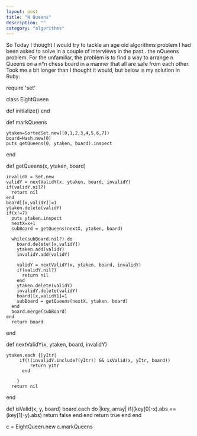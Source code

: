 ```yaml
---
layout: post
title: "N Queens"
description: ""
category: "algorithms"
---
```

So Today I thought I would try to tackle an age old algorithms problem I had been asked to 
solve in a couple of interviews in the past.. the nQueens problem. For the unfamiliar, the problem
is to find a way to arrange n Queens on a n*n chess board in a manner that all are safe from each other. 
Took me a bit longer than I thought it would, but below is my solution in Ruby:

>
 require 'set'

class EightQueen

  def initialize()
  end

 def markQueens

    ytaken=SortedSet.new([0,1,2,3,4,5,6,7])
    board=Hash.new(0)
    puts getQueens(0, ytaken, board).inspect
 end

 def getQueens(x, ytaken, board)

    invalidY = Set.new
    validY = nextValidY(x, ytaken, board, invalidY)
    if(validY.nil?)
      return nil
    end
    board[[x,validY]]=1
    ytaken.delete(validY)
    if(x!=7)
      puts ytaken.inspect
      nextX=x+1
      subBoard = getQueens(nextX, ytaken, board)

      while(subBoard.nil?) do
        board.delete([x,validY])
        ytaken.add(validY)
        invalidY.add(validY)

        validY = nextValidY(x, ytaken, board, invalidY)
        if(validY.nil?)
          return nil
        end
        ytaken.delete(validY)
        invalidY.delete(validY)
        board[[x,validY]]=1
        subBoard = getQueens(nextX, ytaken, board)
      end
      board.merge(subBoard)
    end
      return board


 end

def nextValidY(x, ytaken, board, invalidY)

    ytaken.each {|yItr|
         if(!(invalidY.include?(yItr)) && isValid(x, yItr, board))
             return yItr
          end

        }
      return nil
end

 def isValid(x, y, board)
   board.each do |key, array|
      if((key[0]-x).abs == (key[1]-y).abs)
        return false
      end
    end
    return true
 end
end



c = EightQueen.new
c.markQueens
